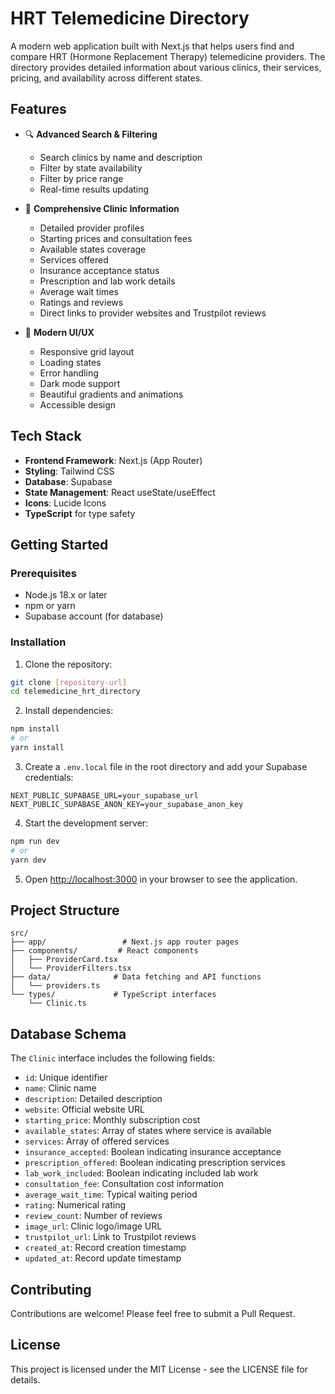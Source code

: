 # HRT Telemedicine Directory

A modern web application built with Next.js that helps users find and compare HRT (Hormone Replacement Therapy) telemedicine providers. The directory provides detailed information about various clinics, their services, pricing, and availability across different states.

## Features

- 🔍 **Advanced Search & Filtering**
  - Search clinics by name and description
  - Filter by state availability
  - Filter by price range
  - Real-time results updating

- 💊 **Comprehensive Clinic Information**
  - Detailed provider profiles
  - Starting prices and consultation fees
  - Available states coverage
  - Services offered
  - Insurance acceptance status
  - Prescription and lab work details
  - Average wait times
  - Ratings and reviews
  - Direct links to provider websites and Trustpilot reviews

- 🎨 **Modern UI/UX**
  - Responsive grid layout
  - Loading states
  - Error handling
  - Dark mode support
  - Beautiful gradients and animations
  - Accessible design

## Tech Stack

- **Frontend Framework**: Next.js (App Router)
- **Styling**: Tailwind CSS
- **Database**: Supabase
- **State Management**: React useState/useEffect
- **Icons**: Lucide Icons
- **TypeScript** for type safety

## Getting Started

### Prerequisites

- Node.js 18.x or later
- npm or yarn
- Supabase account (for database)

### Installation

1. Clone the repository:
```bash
git clone [repository-url]
cd telemedicine_hrt_directory
```

2. Install dependencies:
```bash
npm install
# or
yarn install
```

3. Create a `.env.local` file in the root directory and add your Supabase credentials:
```env
NEXT_PUBLIC_SUPABASE_URL=your_supabase_url
NEXT_PUBLIC_SUPABASE_ANON_KEY=your_supabase_anon_key
```

4. Start the development server:
```bash
npm run dev
# or
yarn dev
```

5. Open [http://localhost:3000](http://localhost:3000) in your browser to see the application.

## Project Structure

```
src/
├── app/                 # Next.js app router pages
├── components/         # React components
│   ├── ProviderCard.tsx
│   └── ProviderFilters.tsx
├── data/              # Data fetching and API functions
│   └── providers.ts
└── types/             # TypeScript interfaces
    └── Clinic.ts
```

## Database Schema

The `Clinic` interface includes the following fields:
- `id`: Unique identifier
- `name`: Clinic name
- `description`: Detailed description
- `website`: Official website URL
- `starting_price`: Monthly subscription cost
- `available_states`: Array of states where service is available
- `services`: Array of offered services
- `insurance_accepted`: Boolean indicating insurance acceptance
- `prescription_offered`: Boolean indicating prescription services
- `lab_work_included`: Boolean indicating included lab work
- `consultation_fee`: Consultation cost information
- `average_wait_time`: Typical waiting period
- `rating`: Numerical rating
- `review_count`: Number of reviews
- `image_url`: Clinic logo/image URL
- `trustpilot_url`: Link to Trustpilot reviews
- `created_at`: Record creation timestamp
- `updated_at`: Record update timestamp

## Contributing

Contributions are welcome! Please feel free to submit a Pull Request.

## License

This project is licensed under the MIT License - see the LICENSE file for details.
